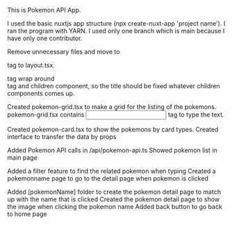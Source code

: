 This is Pokemon API App. 

I used the basic nuxtjs app structure (npx create-nuxt-app 'project name').
I ran the program with YARN.
I used only one branch which is main because I have only one contributor.

Remove unnecessary files and move to <main> tag to layout.tsx.
<main> tag wrap around <div> tag and children component, so the title should be fixed whatever children components comes up.

Created pokemon-grid.tsx to make a grid for the listing of the pokemons.
pokemon-grid.tsx contains <input> tag to type the text.

Created pokemon-card.tsx to show the pokemons by card types.
Created interface to transfer the data by props

Added Pokemon API calls in /api/pokemon-api.ts
Showed pokemon list in main page

Added a filter feature to find the related pokemon when typing
Created a pokemonname page to go to the detail page when pokemon is clicked

Added [pokemonName] folder to create the pokemon detail page to match up with the name that is clicked
Created the pokemon detail page to show the image when clicking the pokemon name
Added back button to go back to home page
